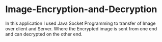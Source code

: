 # Image-Encryption-and-Decryption
In this application I used Java Socket Programming to transfer of Image over client and Server. Where the Encrypted image is sent from one end and can decrypted on the other end.
